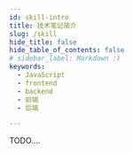 ```yaml
---
id: skill-intro
title: 技术笔记简介
slug: /skill
hide_title: false
hide_table_of_contents: false
# sidebar_label: Markdown :)
keywords:
  - JavaScript
  - frontend
  - backend
  - 前端
  - 后端

---
```



TODO....